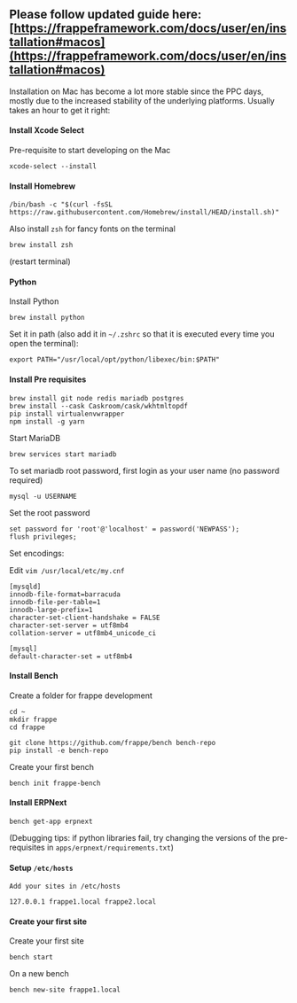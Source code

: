 Please follow updated guide here: [https://frappeframework.com/docs/user/en/installation#macos](https://frappeframework.com/docs/user/en/installation#macos)
---

Installation on Mac has become a lot more stable since the PPC days, mostly due to the increased stability of the underlying platforms. Usually takes an hour to get it right:

#### Install Xcode Select

Pre-requisite to start developing on the Mac

```
xcode-select --install
```

#### Install Homebrew

```
/bin/bash -c "$(curl -fsSL https://raw.githubusercontent.com/Homebrew/install/HEAD/install.sh)"
```

Also install `zsh` for fancy fonts on the terminal

```
brew install zsh
```

(restart terminal)

#### Python

Install Python

```
brew install python
```

Set it in path (also add it in `~/.zshrc` so that it is executed every time you open the terminal):

```
export PATH="/usr/local/opt/python/libexec/bin:$PATH"
```

#### Install Pre requisites

```
brew install git node redis mariadb postgres
brew install --cask Caskroom/cask/wkhtmltopdf
pip install virtualenvwrapper
npm install -g yarn
```

Start MariaDB

```
brew services start mariadb
```

To set mariadb root password, first login as your user name (no password required)

```
mysql -u USERNAME
```

Set the root password

```
set password for 'root'@'localhost' = password('NEWPASS');
flush privileges;
```

Set encodings:

Edit `vim /usr/local/etc/my.cnf`

```
[mysqld]
innodb-file-format=barracuda
innodb-file-per-table=1
innodb-large-prefix=1
character-set-client-handshake = FALSE
character-set-server = utf8mb4
collation-server = utf8mb4_unicode_ci

[mysql]
default-character-set = utf8mb4
```

#### Install Bench

Create a folder for frappe development

```
cd ~
mkdir frappe
cd frappe
```

```
git clone https://github.com/frappe/bench bench-repo
pip install -e bench-repo
```

Create your first bench

```
bench init frappe-bench
```

#### Install ERPNext

```
bench get-app erpnext
```

(Debugging tips: if python libraries fail, try changing the versions of the pre-requisites in `apps/erpnext/requirements.txt`)

#### Setup `/etc/hosts`

```
Add your sites in /etc/hosts

127.0.0.1 frappe1.local frappe2.local
```

#### Create your first site

Create your first site

```
bench start
```

On a new bench

```
bench new-site frappe1.local
```
